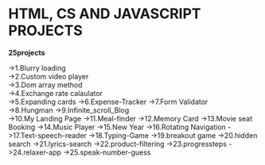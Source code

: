  # HTML, CS AND JAVASCRIPT PROJECTS

**25projects**

->1.Blurry loading     
->2.Custom video player  
->3.Dom array method  
->4.Exchange rate calaulator  	
->5.Expanding cards	
->6.Expense-Tracker	
->7.Form Validator	   
->8.Hungman	
->9.Infinite_scroll_Blog	
->10.My Landing Page
->11.Meal-finder
->12.Memory Card
->13.Movie seat Booking
->14.Music Player
->15.New Year
->16.Rotating Navigation
->17.Text-speech-reader
->18.Typing-Game
->19.breakout game
->20.hidden search
->21.lyrics-search
->22.product-filtering
->23.progressteps
->24.relaxer-app
->25.speak-number-guess

